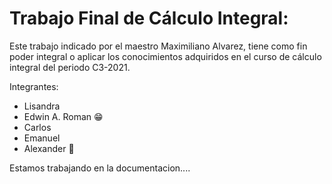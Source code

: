 # Trabajo Final de Cálculo Integral:

Este trabajo indicado por el maestro Maximiliano Alvarez, tiene como fin poder integral o aplicar los conocimientos adquiridos en el curso de cálculo integral del periodo C3-2021.

Integrantes:

- Lisandra
- Edwin A. Roman 😁
- Carlos
- Emanuel
- Alexander 🧐

Estamos trabajando en la documentacion....
